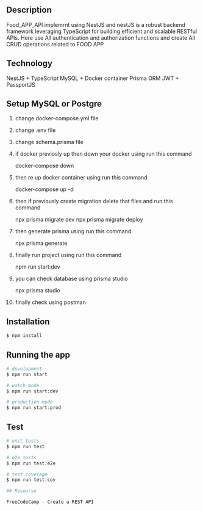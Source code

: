 ## Description

Food_APP_API implemrnt using NestJS and nestJS is a robust backend framework leveraging TypeScript for building efficient and scalable RESTful APIs. Here use All authentication and authorization functions and create All CRUD operations related to FOOD APP

## Technology

NestJS + TypeScript
MySQL + Docker container
Prisma ORM
JWT + PassportJS

## Setup MySQL or Postgre

1. change docker-compose.yml file
2. change .env file
3. change schema.prisma file

4. if docker previosly up then down your docker using run this command

    docker-compose down  

5. then re up docker container using run this command

    docker-compose up -d

6. then if previously create migration delete that files and run this command

    npx prisma migrate dev
    npx prisma migrate deploy

7.  then generate prisma using run this command
    
    npx prisma generate 

8. finally run project using run this command

    npm run start:dev 

9. you can check database using prisma studio      

    npx prisma studio

10. finally check using postman    


## Installation

```bash
$ npm install
```

## Running the app

```bash
# development
$ npm run start

# watch mode
$ npm run start:dev

# production mode
$ npm run start:prod
```

## Test

```bash
# unit tests
$ npm run test

# e2e tests
$ npm run test:e2e

# test coverage
$ npm run test:cov

## Resourse

FreeCodeCamp - Create a REST API




